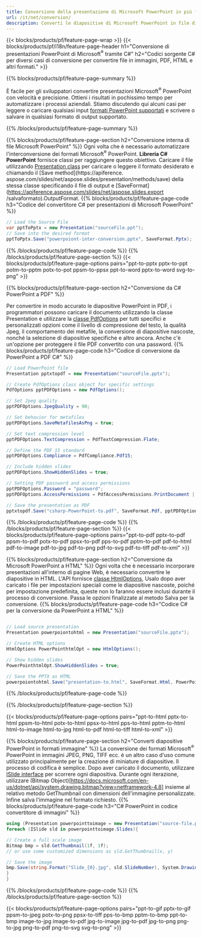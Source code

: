 ```yaml
---
title: Conversione della presentazione di Microsoft PowerPoint in più file utilizzando C#
url: /it/net/conversion/
description: Converti le diapositive di Microsoft PowerPoint in file diversi, inclusi PDF, HTML e formati immagine su piattaforme .NET Framework, .NET Core, Windows Azure, Mono o Xamarin.
---
```


{{< blocks/products/pf/feature-page-wrap >}}
{{< blocks/products/pf/i18n/feature-page-header h1="Conversione di presentazioni PowerPoint di Microsoft<sup>®</sup> tramite C#" h2="Codici sorgente C# per diversi casi di conversione per convertire file in immagini, PDF, HTML e altri formati." >}}

{{% blocks/products/pf/feature-page-summary %}}

È facile per gli sviluppatori convertire presentazioni Microsoft<sup>®</sup> PowerPoint con velocità e precisione. Ottieni i risultati in pochissimo tempo per automatizzare i processi aziendali. Stiamo discutendo qui alcuni casi per leggere o caricare qualsiasi input [formati PowerPoint supportati](https://docs.aspose.com/slides/net/supported-file-formats/) e scrivere o salvare in qualsiasi formato di output supportato. 

{{% /blocks/products/pf/feature-page-summary  %}}

{{% blocks/products/pf/feature-page-section  h2="Conversione interna di file Microsoft PowerPoint" %}}
Ogni volta che è necessario automatizzare l'interconversione dei formati Microsoft<sup>®</sup> PowerPoint. **Libreria C# PowerPoint** fornisce classi per raggiungere questo obiettivo. Caricare il file utilizzando [Presentation class](https://apiference.aspose.com/net/slides/aspose.slides/presentation) per caricare o leggere il formato desiderato e chiamando il [Save method](https://apiference. aspose.com/slides/net/aspose.slides/presentation/methods/save) della stessa classe specificando il file di output e [SaveFormat](https://apiference.aspose.com/slides/net/aspose.slides.export /salvaformato).OutputFormat. 
{{% blocks/products/pf/feature-page-code h3="Codice del convertitore C# per presentazioni di Microsoft PowerPoint" %}}

```cs
// Load the Source File
var pptToPptx = new Presentation("sourceFile.ppt");
// Save into the desired format
pptToPptx.Save("powerpoiont-inter-conversion.pptx", SaveFormat.Pptx);   
```
{{% /blocks/products/pf/feature-page-code  %}}
{{% /blocks/products/pf/feature-page-section %}}
{{< blocks/products/pf/feature-page-options pairs="ppt-to-pptx pptx-to-ppt potm-to-pptm potx-to-pot ppsm-to-ppsx ppt-to-word pptx-to-word svg-to-png" >}}


{{% blocks/products/pf/feature-page-section  h2="Conversione da C# PowerPoint a PDF" %}}

Per convertire in modo accurato le diapositive PowerPoint in PDF, i programmatori possono caricare il documento utilizzando la classe Presentation e utilizzare la [classe PdfOptions](https://apiference.aspose.com/slides/net/aspose.slides.export/pdfoptions) per tutti specifici e personalizzati opzioni come il livello di compressione del testo, la qualità Jpeg, il comportamento dei metafile, la conversione di diapositive nascoste, nonché la selezione di diapositive specifiche e altro ancora. Anche c'è un'opzione per proteggere il file PDF convertito con una password.
{{% blocks/products/pf/feature-page-code h3="Codice di conversione da PowerPoint a PDF C#" %}}

```cs
// Load PowerPoint file
Presentation pptxtopdf = new Presentation("sourceFile.pptx");

// Create PdfOptions class object for specific settings
PdfOptions pptPDFOptions = new PdfOptions();

// Set Jpeg quality
pptPDFOptions.JpegQuality = 90;

// Set behavior for metafiles
pptPDFOptions.SaveMetafilesAsPng = true;

// Set text compression level
pptPDFOptions.TextCompression = PdfTextCompression.Flate;

// Define the PDF 15 standard
pptPDFOptions.Compliance = PdfCompliance.Pdf15;

// Include hidden slides
pptPDFOptions.ShowHiddenSlides = true;

// Setting PDF password and access permissions
pptPDFOptions.Password = "password";
pptPDFOptions.AccessPermissions = PdfAccessPermissions.PrintDocument | PdfAccessPermissions.HighQualityPrint;

// Save the presentation as PDF
pptxtopdf.Save("csharp-PowerPoint-to.pdf", SaveFormat.Pdf, pptPDFOptions);

```
{{% /blocks/products/pf/feature-page-code  %}}
{{% /blocks/products/pf/feature-page-section %}}
{{< blocks/products/pf/feature-page-options pairs="ppt-to-pdf pptx-to-pdf ppsm-to-pdf potx-to-pdf ppsx-to-pdf pps-to-pdf pptm-to-pdf pdf-to-html pdf-to-image pdf-to-jpg pdf-to-png pdf-to-svg pdf-to-tiff pdf-to-xml" >}}


{{% blocks/products/pf/feature-page-section  h2="Conversione da Microsoft PowerPoint a HTML" %}}
Ogni volta che è necessario incorporare presentazioni all'interno di pagine Web, è necessario convertire le diapositive in HTML. L'API fornisce [classe HtmlOptions](https://apiference.aspose.com/slides/net/aspose.slides.export/htmloptions), Usalo dopo aver caricato i file per impostazioni speciali come le diapositive nascoste, poiché per impostazione predefinita, queste non lo faranno essere inclusi durante il processo di conversione. Passa le opzioni finalizzate al metodo Salva per la conversione.
{{% blocks/products/pf/feature-page-code h3="Codice C# per la conversione da PowerPoint a HTML" %}}

```cs

// Load source presentation 
Presentation powerpoiontohtml = new Presentation("sourceFile.pptx");

// Create HTML options
HtmlOptions PowerPointhtmlOpt = new HtmlOptions();

// Show hidden slides
PowerPointhtmlOpt.ShowHiddenSlides = true;

// Save the PPTX as HTML
powerpoiontohtml.Save("presentation-to.html", SaveFormat.Html, PowerPointhtmlOpt); 

```
{{% /blocks/products/pf/feature-page-code %}}

{{% /blocks/products/pf/feature-page-section %}}

{{< blocks/products/pf/feature-page-options pairs="ppt-to-html pptx-to-html ppsm-to-html potx-to-html ppsx-to-html pps-to-html pptm-to-html html-to-image html-to-jpg html-to-pdf html-to-tiff html-to-xml" >}}

{{% blocks/products/pf/feature-page-section  h2="Converti diapositive PowerPoint in formati immagine" %}}
La conversione dei formati Microsoft<sup>®</sup> PowerPoint in immagini JPEG, PNG, TIFF ecc. è un altro caso d'uso comune utilizzato principalmente per la creazione di miniature di diapositive. Il processo di codifica è semplice. Dopo aver caricato il documento, utilizzare [ISlide interface](https://apiference.aspose.com/net/slides/aspose.slides/islide) per scorrere ogni diapositiva. Durante ogni iterazione, utilizzare (Bitmap Object)[https://docs.microsoft.com/en-us/dotnet/api/system.drawing.bitmap?view=netframework-4.8] insieme al relativo metodo GetThumbnail con dimensioni dell'immagine personalizzate. Infine salva l'immagine nel formato richiesto.
{{% blocks/products/pf/feature-page-code h3="C# PowerPoint in codice convertitore di immagini" %}}
```cs
using (Presentation powerpointtoimage = new Presentation("source-file.ppt")){
foreach (ISlide sld in powerpointtoimage.Slides){

// Create a full scale image
Bitmap bmp = sld.GetThumbnail(1f, 1f);
// or use some customized dimensions as sld.GetThumbnail(x, y)

// Save the image
bmp.Save(string.Format("Slide_{0}.jpg", sld.SlideNumber), System.Drawing.Imaging.ImageFormat.Jpeg);
}
}
```
{{% /blocks/products/pf/feature-page-code %}}
{{% /blocks/products/pf/feature-page-section %}}

{{< blocks/products/pf/feature-page-options pairs="ppt-to-gif pptx-to-gif ppsm-to-jpeg potx-to-png ppsx-to-tiff pps-to-bmp pptm-to-bmp ppt-to-bmp image-to-jpg image-to-pdf jpg-to-image jpg-to-pdf jpg-to-png png-to-jpg png-to-pdf png-to-svg svg-to-png" >}}